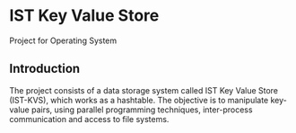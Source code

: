 # IST Key Value Store
Project for Operating System

## Introduction
The project consists of a data storage system called IST Key Value Store (IST-KVS), which works as a hashtable. The objective is to manipulate key-value pairs, using parallel programming techniques, inter-process communication and access to file systems.


